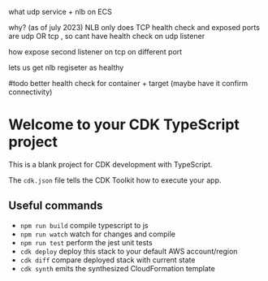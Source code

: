 what
udp service + nlb on ECS

why? (as of july 2023)
NLB only does TCP health check and exposed ports are udp OR tcp , so cant have health check on udp listener

how
expose second listener on tcp on different port

lets us get nlb regiseter as healthy

#todo
better health check for container + target (maybe have it confirm connectivity)

# Welcome to your CDK TypeScript project

This is a blank project for CDK development with TypeScript.

The `cdk.json` file tells the CDK Toolkit how to execute your app.

## Useful commands

- `npm run build` compile typescript to js
- `npm run watch` watch for changes and compile
- `npm run test` perform the jest unit tests
- `cdk deploy` deploy this stack to your default AWS account/region
- `cdk diff` compare deployed stack with current state
- `cdk synth` emits the synthesized CloudFormation template
